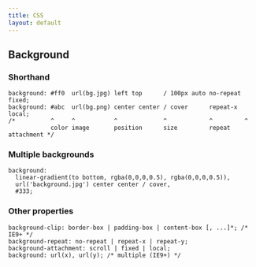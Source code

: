 ```yaml
---
title: CSS
layout: default
---
```


Background
----------

### Shorthand

    background: #ff0  url(bg.jpg) left top      / 100px auto no-repeat fixed;
    background: #abc  url(bg.png) center center / cover      repeat-x  local;
    /*          ^     ^           ^             ^            ^         ^
                color image       position      size         repeat    attachment */

### Multiple backgrounds

    background:
      linear-gradient(to bottom, rgba(0,0,0,0.5), rgba(0,0,0,0.5)),
      url('background.jpg') center center / cover,
      #333;

### Other properties

    background-clip: border-box | padding-box | content-box [, ...]*; /* IE9+ */
    background-repeat: no-repeat | repeat-x | repeat-y;
    background-attachment: scroll | fixed | local;
    background: url(x), url(y); /* multiple (IE9+) */

